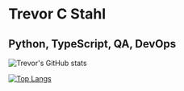 # Trevor C Stahl
## Python, TypeScript, QA, DevOps

![Trevor's GitHub stats](https://github-readme-stats.vercel.app/api?username=tcs76321&show_icons=true&hide=contribs,stars)

[![Top Langs](https://github-readme-stats.vercel.app/api/top-langs/?username=tcs76321&langs_count=8&layout=donut)](https://github.com/tcs76321/github-readme-stats)
